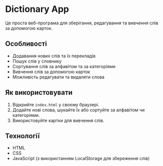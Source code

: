 <!-- @format -->

# Dictionary App

Це проста веб-програма для зберігання, редагування та вивчення слів за допомогою карток.

## Особливості

- Додавання нових слів та їх перекладів
- Пошук слів у словнику
- Сортування слів за алфавітом та за категоріями
- Вивчення слів за допомогою карток
- Можливість редагувати та видаляти слова

## Як використовувати

1. Відкрийте `index.html` у своєму браузері.
2. Додайте нові слова, шукайте їх або сортуйте за алфавітом чи категоріями.
3. Використовуйте картки для вивчення слів.

## Технології

- HTML
- CSS
- JavaScript (з використанням LocalStorage для збереження слів)
